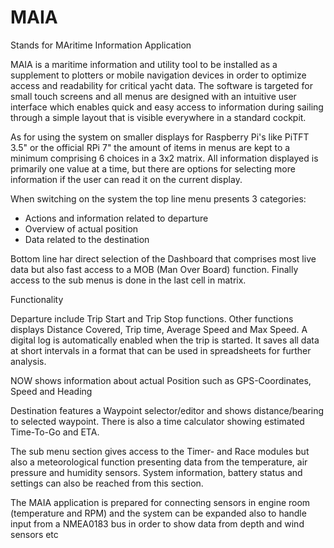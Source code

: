 # MAIA
Stands for MAritime Information Application

MAIA is a maritime information and utility tool to be installed as a supplement to plotters or mobile navigation devices in order to optimize access and readability for critical yacht data. The software is targeted for small touch screens and all menus are designed with an intuitive user interface which enables quick and easy access to information during sailing through a simple layout that is visible everywhere in a standard cockpit.

As for using the system on smaller displays for Raspberry Pi's like PiTFT 3.5" or the official RPi 7" the amount of items in menus are kept to a minimum comprising 6 choices in a 3x2 matrix. All information displayed is primarily one value at a time, but there are options for selecting more information if the user can read it on the current display.

When switching on the system the top line menu presents 3 categories:
* Actions and information related to departure
* Overview of actual position
* Data related to the destination

Bottom line har direct selection of the Dashboard that comprises most live data but also fast access to a MOB (Man Over Board) function. Finally access to the sub menus is done in the last cell in matrix.

Functionality

Departure include Trip Start and Trip Stop functions. Other functions displays Distance Covered, Trip time, Average Speed and Max Speed. A digital log is automatically enabled when the trip is started. It saves all data at short intervals in a format that can be used in spreadsheets for further analysis.

NOW shows information about actual Position such as GPS-Coordinates, Speed and Heading

Destination features a Waypoint selector/editor and shows distance/bearing to selected waypoint. There is also a time calculator showing estimated Time-To-Go and ETA.

The sub menu section gives access to the Timer- and Race modules but also a meteorological function presenting data from the temperature, air pressure and humidity sensors. System information, battery status and settings can also be reached from this section.

The MAIA application is prepared for connecting sensors in engine room (temperature and RPM) and the system can be expanded also to handle input from a NMEA0183 bus in order to show data from depth and wind sensors etc
